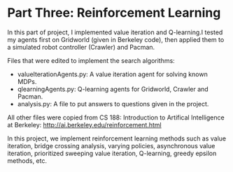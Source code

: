 # Part Three: Reinforcement Learning

In this part of project, I implemented value iteration and Q-learning.I tested my agents first on Gridworld (given in Berkeley code), then applied them to a simulated robot controller (Crawler) and Pacman.

Files that were edited to implement the search algorithms: 
- valueIterationAgents.py: A value iteration agent for solving known MDPs.
- qlearningAgents.py: Q-learning agents for Gridworld, Crawler and Pacman.
- analysis.py: A file to put answers to questions given in the project.

All other files were copied from CS 188: Introduction to Artifical Intelligence at Berkeley: http://ai.berkeley.edu/reinforcement.html

In this project, we implement reinforcement learning methods such as value iteration, bridge crossing analysis, varying policies, asynchronous value iteration, prioritized sweeping value iteration, Q-learning, greedy epsilon methods, etc. 